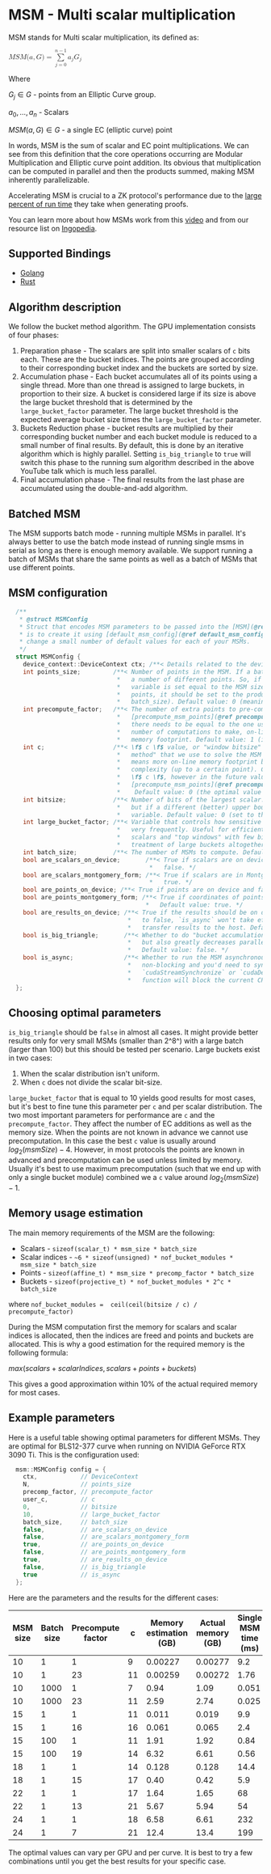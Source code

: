 # MSM - Multi scalar multiplication

MSM stands for Multi scalar multiplication, its defined as:

<math xmlns="http://www.w3.org/1998/Math/MathML">
  <mi>M</mi>
  <mi>S</mi>
  <mi>M</mi>
  <mo stretchy="false">(</mo>
  <mi>a</mi>
  <mo>,</mo>
  <mi>G</mi>
  <mo stretchy="false">)</mo>
  <mo>=</mo>
  <munderover>
    <mo data-mjx-texclass="OP" movablelimits="false">&#x2211;</mo>
    <mrow data-mjx-texclass="ORD">
      <mi>j</mi>
      <mo>=</mo>
      <mn>0</mn>
    </mrow>
    <mrow data-mjx-texclass="ORD">
      <mi>n</mi>
      <mo>&#x2212;</mo>
      <mn>1</mn>
    </mrow>
  </munderover>
  <msub>
    <mi>a</mi>
    <mi>j</mi>
  </msub>
  <msub>
    <mi>G</mi>
    <mi>j</mi>
  </msub>
</math>

Where

$G_j \in G$ - points from an Elliptic Curve group.

$a_0, \ldots, a_n$ - Scalars

$MSM(a, G) \in G$ - a single EC (elliptic curve) point

In words, MSM is the sum of scalar and EC point multiplications. We can see from this definition that the core operations occurring are Modular Multiplication and Elliptic curve point addition. Its obvious that multiplication can be computed in parallel and then the products summed, making MSM inherently parallelizable.

Accelerating MSM is crucial to a ZK protocol's performance due to the [large percent of run time](https://hackmd.io/@0xMonia/SkQ6-oRz3#Hardware-acceleration-in-action) they take when generating proofs.

You can learn more about how MSMs work from this [video](https://www.youtube.com/watch?v=Bl5mQA7UL2I) and from our resource list on [Ingopedia](https://www.ingonyama.com/ingopedia/msm).

## Supported Bindings

- [Golang](../golang-bindings/msm.md)
- [Rust](../rust-bindings//msm.md)

## Algorithm description

We follow the bucket method algorithm. The GPU implementation consists of four phases:

1. Preparation phase - The scalars are split into smaller scalars of `c` bits each. These are the bucket indices. The points are grouped according to their corresponding bucket index and the buckets are sorted by size.
2. Accumulation phase - Each bucket accumulates all of its points using a single thread. More than one thread is assigned to large buckets, in proportion to their size. A bucket is considered large if its size is above the large bucket threshold that is determined by the `large_bucket_factor` parameter. The large bucket threshold is the expected average bucket size times the `large_bucket_factor` parameter.
3. Buckets Reduction phase - bucket results are multiplied by their corresponding bucket number and each bucket module is reduced to a small number of final results. By default, this is done by an iterative algorithm which is highly parallel. Setting `is_big_triangle` to `true` will switch this phase to the running sum algorithm described in the above YouTube talk which is much less parallel.
4. Final accumulation phase - The final results from the last phase are accumulated using the double-and-add algorithm.

## Batched MSM

The MSM supports batch mode - running multiple MSMs in parallel. It's always better to use the batch mode instead of running single msms in serial as long as there is enough memory available. We support running a batch of MSMs that share the same points as well as a batch of MSMs that use different points.

## MSM configuration

```c++
  /**
   * @struct MSMConfig
   * Struct that encodes MSM parameters to be passed into the [MSM](@ref MSM) function. The intended use of this struct
   * is to create it using [default_msm_config](@ref default_msm_config) function and then you'll hopefully only need to
   * change a small number of default values for each of your MSMs.
   */
  struct MSMConfig {
    device_context::DeviceContext ctx; /**< Details related to the device such as its id and stream id. */
    int points_size;         /**< Number of points in the MSM. If a batch of MSMs needs to be computed, this should be
                              *   a number of different points. So, if each MSM re-uses the same set of points, this
                              *   variable is set equal to the MSM size. And if every MSM uses a distinct set of
                              *   points, it should be set to the product of MSM size and [batch_size](@ref
                              *   batch_size). Default value: 0 (meaning it's equal to the MSM size). */
    int precompute_factor;   /**< The number of extra points to pre-compute for each point. See the
                              *   [precompute_msm_points](@ref precompute_msm_points) function, `precompute_factor` passed
                              *   there needs to be equal to the one used here. Larger values decrease the
                              *   number of computations to make, on-line memory footprint, but increase the static
                              *   memory footprint. Default value: 1 (i.e. don't pre-compute). */
    int c;                   /**< \f$ c \f$ value, or "window bitsize" which is the main parameter of the "bucket
                              *   method" that we use to solve the MSM problem. As a rule of thumb, larger value
                              *   means more on-line memory footprint but also more parallelism and less computational
                              *   complexity (up to a certain point). Currently pre-computation is independent of
                              *   \f$ c \f$, however in the future value of \f$ c \f$ here and the one passed into the
                              *   [precompute_msm_points](@ref precompute_msm_points) function will need to be identical.
                              *    Default value: 0 (the optimal value of \f$ c \f$ is chosen automatically).  */
    int bitsize;             /**< Number of bits of the largest scalar. Typically equals the bitsize of scalar field,
                              *   but if a different (better) upper bound is known, it should be reflected in this
                              *   variable. Default value: 0 (set to the bitsize of scalar field). */
    int large_bucket_factor; /**< Variable that controls how sensitive the algorithm is to the buckets that occur
                              *   very frequently. Useful for efficient treatment of non-uniform distributions of
                              *   scalars and "top windows" with few bits. Can be set to 0 to disable separate
                              *   treatment of large buckets altogether. Default value: 10. */
    int batch_size;          /**< The number of MSMs to compute. Default value: 1. */
    bool are_scalars_on_device;       /**< True if scalars are on device and false if they're on host. Default value:
                                       *   false. */
    bool are_scalars_montgomery_form; /**< True if scalars are in Montgomery form and false otherwise. Default value:
                                       *   true. */
    bool are_points_on_device; /**< True if points are on device and false if they're on host. Default value: false. */
    bool are_points_montgomery_form; /**< True if coordinates of points are in Montgomery form and false otherwise.
                                      *   Default value: true. */
    bool are_results_on_device; /**< True if the results should be on device and false if they should be on host. If set
                                 *   to false, `is_async` won't take effect because a synchronization is needed to
                                 *   transfer results to the host. Default value: false. */
    bool is_big_triangle;       /**< Whether to do "bucket accumulation" serially. Decreases computational complexity
                                 *   but also greatly decreases parallelism, so only suitable for large batches of MSMs.
                                 *   Default value: false. */
    bool is_async;              /**< Whether to run the MSM asynchronously. If set to true, the MSM function will be
                                 *   non-blocking and you'd need to synchronize it explicitly by running
                                 *   `cudaStreamSynchronize` or `cudaDeviceSynchronize`. If set to false, the MSM
                                 *   function will block the current CPU thread. */
  };
```

## Choosing optimal parameters

`is_big_triangle` should be `false` in almost all cases. It might provide better results only for very small MSMs (smaller than 2^8^) with a large batch (larger than 100) but this should be tested per scenario.
Large buckets exist in two cases:
1. When the scalar distribution isn't uniform.
2. When `c` does not divide the scalar bit-size.

`large_bucket_factor` that is equal to 10 yields good results for most cases, but it's best to fine tune this parameter per `c` and per scalar distribution.
The two most important parameters for performance are `c` and the `precompute_factor`. They affect the number of EC additions as well as the memory size. When the points are not known in advance we cannot use precomputation. In this case the best `c` value is usually around $log_2(msmSize) - 4$. However, in most protocols the points are known in advanced and precomputation can be used unless limited by memory. Usually it's best to use maximum precomputation (such that we end up with only a single bucket module) combined we a `c` value around $log_2(msmSize) - 1$.

## Memory usage estimation

The main memory requirements of the MSM are the following:

- Scalars - `sizeof(scalar_t) * msm_size * batch_size`
- Scalar indices - `~6 * sizeof(unsigned) * nof_bucket_modules * msm_size * batch_size`
- Points - `sizeof(affine_t) * msm_size * precomp_factor * batch_size`
- Buckets - `sizeof(projective_t) * nof_bucket_modules * 2^c * batch_size`

where `nof_bucket_modules =  ceil(ceil(bitsize / c) / precompute_factor)`

During the MSM computation first the memory for scalars and scalar indices is allocated, then the indices are freed and points and buckets are allocated. This is why a good estimation for the required memory is the following formula:

$max(scalars + scalarIndices, scalars + points + buckets)$

This gives a good approximation within 10% of the actual required memory for most cases.

## Example parameters

Here is a useful table showing optimal parameters for different MSMs. They are optimal for BLS12-377 curve when running on NVIDIA GeForce RTX 3090 Ti. This is the configuration used:

```c++
  msm::MSMConfig config = {
    ctx,            // DeviceContext
    N,              // points_size
    precomp_factor, // precompute_factor
    user_c,         // c
    0,              // bitsize
    10,             // large_bucket_factor
    batch_size,     // batch_size
    false,          // are_scalars_on_device
    false,          // are_scalars_montgomery_form
    true,           // are_points_on_device
    false,          // are_points_montgomery_form
    true,           // are_results_on_device
    false,          // is_big_triangle
    true            // is_async
  };
```

Here are the parameters and the results for the different cases:

| MSM size | Batch size | Precompute factor | c | Memory estimation (GB) | Actual memory (GB) | Single MSM time (ms) |
| --- | --- | --- | --- | --- | --- | --- |
| 10 | 1 | 1 | 9 | 0.00227 | 0.00277 | 9.2 |
| 10 | 1 | 23 | 11 | 0.00259 | 0.00272 | 1.76 |
| 10 | 1000 | 1 | 7 | 0.94 | 1.09 | 0.051 |
| 10 | 1000 | 23 | 11 | 2.59 | 2.74 | 0.025 |
| 15 | 1 | 1 | 11 | 0.011 | 0.019 | 9.9 |
| 15 | 1 | 16 | 16 | 0.061 | 0.065 | 2.4 |
| 15 | 100 | 1 | 11 | 1.91 | 1.92 | 0.84 |
| 15 | 100 | 19 | 14 | 6.32 | 6.61 | 0.56 |
| 18 | 1 | 1 | 14 | 0.128 | 0.128 | 14.4 |
| 18 | 1 | 15 | 17 | 0.40 | 0.42 | 5.9 |
| 22 | 1 | 1 | 17 | 1.64 | 1.65 | 68 |
| 22 | 1 | 13 | 21 | 5.67 | 5.94 | 54 |
| 24 | 1 | 1 | 18 | 6.58 | 6.61 | 232 |
| 24 | 1 | 7 | 21 | 12.4 | 13.4 | 199 |

The optimal values can vary per GPU and per curve. It is best to try a few combinations until you get the best results for your specific case.
